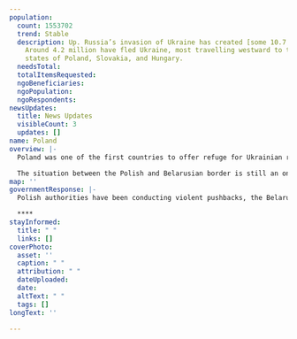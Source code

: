 ```yaml
---
population:
  count: 1553702
  trend: Stable
  description: Up. Russia’s invasion of Ukraine has created [some 10.7 million refugees](https://data2.unhcr.org/en/situations/ukraine/location?secret=unhcrrestricted).
    Around 4.2 million have fled Ukraine, most travelling westward to the bordering
    states of Poland, Slovakia, and Hungary.
  needsTotal: 
  totalItemsRequested: 
  ngoBeneficiaries: 
  ngoPopulation: 
  ngoRespondents: 
newsUpdates:
  title: News Updates
  visibleCount: 3
  updates: []
name: Poland
overview: |-
  Poland was one of the first countries to offer refuge for Ukrainian refugees after Russia’s invasion. As of September 2022, [1.4 million refugees have registered for temporary protection](https://data.unhcr.org/en/situations/ukraine/location/10781) and it is estimated that [just under 3 million Ukrainians have sought refuge in Poland](https://data.unhcr.org/en/situations/ukraine) since the beginning of the conflict.

  The situation between the Polish and Belarusian border is still an ongoing crisis. In June 2022, a border wall standing [5.5-meter (18-foot) high along 186 kilometers (115 miles) of its northern frontier with Belarus](https://apnews.com/article/russia-ukraine-africa-poland-forests-middle-east-443c8068ea7b5d1d8f6980da6e3879af) was completed. The aim of the wall is to keep migrants out. On top of this, in October 2021, Poland introduced a new law, [attempting to legalise pushbacks](https://reliefweb.int/report/belarus/violence-and-pushbacks-poland-belarus-border). It permits Polish authorities to send back anyone who enters policing territory from Belarus. However, [these pushbacks are illegal according to international law](https://ec.europa.eu/home-affairs/policies/migration-and-asylum/common-european-asylum-system_en) and have involved several criminal acts of violence; [excessive force, extortion, torture and rape has occurred](https://reliefweb.int/report/belarus/violence-and-pushbacks-poland-belarus-border) in the border region.
map: ''
governmentResponse: |-
  Polish authorities have been conducting violent pushbacks, the Belarusian authorities have been forcing the same people to cross the border by using violent means such as tasers and dogs. Since grassroots groups have been forbidden from entering the heavily policed border area the exact needs of the people who reside there is hard to know. However, it is believed medical supplies and shelter items are in high demand.

  ****
stayInformed:
  title: " "
  links: []
coverPhoto:
  asset: ''
  caption: " "
  attribution: " "
  dateUploaded: 
  date: 
  altText: " "
  tags: []
longText: ''

---
```

